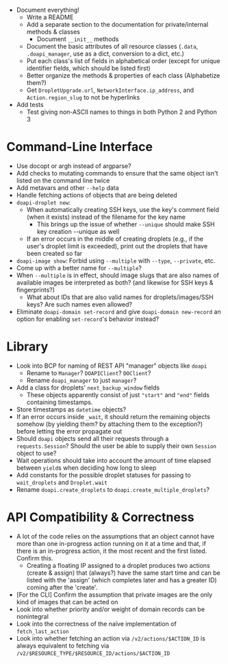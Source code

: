 - Document everything!
    - Write a README
    - Add a separate section to the documentation for private/internal methods
      & classes
        - Document `__init__` methods
    - Document the basic attributes of all resource classes (`.data`,
      `.doapi_manager`, use as a dict, conversion to a dict, etc.)
    - Put each class's list of fields in alphabetical order (except for unique
      identifier fields, which should be listed first)
    - Better organize the methods & properties of each class (Alphabetize them?)
    - Get `DropletUpgrade.url`, `NetworkInterface.ip_address`, and
      `Action.region_slug` to not be hyperlinks
- Add tests
    - Test giving non-ASCII names to things in both Python 2 and Python 3

# Command-Line Interface

- Use docopt or argh instead of argparse?
- Add checks to mutating commands to ensure that the same object isn't listed
  on the command line twice
- Add metavars and other `--help` data
- Handle fetching actions of objects that are being deleted
- `doapi-droplet new`:
    - When automatically creating SSH keys, use the key's comment field (when
      it exists) instead of the filename for the key name
        - This brings up the issue of whether `--unique` should make SSH key
          creation --unique as well
    - If an error occurs in the middle of creating droplets (e.g., if the
      user's droplet limit is exceeded), print out the droplets that have been
      created so far
- `doapi-image show`: Forbid using `--multiple` with `--type`, `--private`,
  etc.
- Come up with a better name for `--multiple`?
- When `--multiple` is in effect, should image slugs that are also names of
  available images be interpreted as both? (and likewise for SSH keys &
  fingerprints?)
    - What about IDs that are also valid names for droplets/images/SSH keys?
      Are such names even allowed?
- Eliminate `doapi-domain set-record` and give `doapi-domain new-record` an
  option for enabling `set-record`'s behavior instead?

# Library

- Look into BCP for naming of REST API "manager" objects like `doapi`
    - Rename to `Manager`?  `DOAPIClient`?  `DOClient`?
    - Rename `doapi_manager` to just `manager`?
- Add a class for droplets' `next_backup_window` fields
    - These objects apparently consist of just `"start"` and `"end"` fields
      containing timestamps.
- Store timestamps as `datetime` objects?
- If an error occurs inside `_wait`, it should return the remaining objects
  somehow (by yielding them? by attaching them to the exception?) before
  letting the error propagate out
- Should `doapi` objects send all their requests through a `requests.Session`?
  Should the user be able to supply their own `Session` object to use?
- Wait operations should take into account the amount of time elapsed between
  `yield`s when deciding how long to sleep
- Add constants for the possible droplet statuses for passing to
  `wait_droplets` and `Droplet.wait`
- Rename `doapi.create_droplets` to `doapi.create_multiple_droplets`?

# API Compatibility & Correctness

- A lot of the code relies on the assumptions that an object cannot have more
  than one in-progress action running on it at a time and that, if there is an
  in-progress action, it the most recent and the first listed.  Confirm this.
    - Creating a floating IP assigned to a droplet produces two actions (create
      & assign) that (always?) have the same start time and can be listed with
      the 'assign' (which completes later and has a greater ID) coming after
      the 'create'.
- [For the CLI] Confirm the assumption that private images are the only kind of
  images that can be acted on
- Look into whether priority and/or weight of domain records can be nonintegral
- Look into the correctness of the naïve implementation of `fetch_last_action`
- Look into whether fetching an action via `/v2/actions/$ACTION_ID` is always
  equivalent to fetching via
  `/v2/$RESOURCE_TYPE/$RESOURCE_ID/actions/$ACTION_ID`
